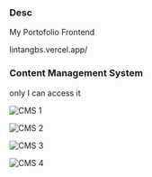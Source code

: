 ### Desc
My Portofolio Frontend

lintangbs.vercel.app/



### Content Management System
only I can access it

![CMS 1](https://res.cloudinary.com/dex4u3rw4/image/upload/v1696135510/Screenshot_2023-10-01_at_11.44.05_xbb6js.png)


![CMS 2](https://res.cloudinary.com/dex4u3rw4/image/upload/v1696135530/Screenshot_2023-10-01_at_11.44.09_iijl01.png)


![CMS 3](https://res.cloudinary.com/dex4u3rw4/image/upload/v1696135531/Screenshot_2023-10-01_at_11.44.14_ms3sus.png)

![CMS 4](https://res.cloudinary.com/dex4u3rw4/image/upload/v1696135533/Screenshot_2023-10-01_at_11.44.18_degzhu.png)
